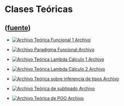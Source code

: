 # Clases Teóricas
([fuente](https://campus.exactas.uba.ar/course/view.php?id=1059&section=5))
---
  - [ ![Archivo](https://campus.exactas.uba.ar/theme/image.php/magazine/core/1462913092/f/pdf) Teórica Funcional 1  Archivo  ](https://campus.exactas.uba.ar/mod/resource/view.php?id=57218)

  - [ ![Archivo](https://campus.exactas.uba.ar/theme/image.php/magazine/core/1462913092/f/pdf) Paradigma Funcional  Archivo  ](https://campus.exactas.uba.ar/mod/resource/view.php?id=57222)

  - [ ![Archivo](https://campus.exactas.uba.ar/theme/image.php/magazine/core/1462913092/f/pdf) Teórica Lambda Cálculo 1  Archivo  ](https://campus.exactas.uba.ar/mod/resource/view.php?id=57369)

  - [ ![Archivo](https://campus.exactas.uba.ar/theme/image.php/magazine/core/1462913092/f/pdf) Teórica Lambda Cálculo 2  Archivo  ](https://campus.exactas.uba.ar/mod/resource/view.php?id=58294)

  - [ ![Archivo](https://campus.exactas.uba.ar/theme/image.php/magazine/core/1462913092/f/pdf) Teórica sobre inferencia de tipos  Archivo  ](https://campus.exactas.uba.ar/mod/resource/view.php?id=58380)

  - [ ![Archivo](https://campus.exactas.uba.ar/theme/image.php/magazine/core/1462913092/f/pdf) Teórica de subtipado  Archivo  ](https://campus.exactas.uba.ar/mod/resource/view.php?id=58883)

  - [ ![Archivo](https://campus.exactas.uba.ar/theme/image.php/magazine/core/1462913092/f/pdf) Teórica de POO  Archivo  ](https://campus.exactas.uba.ar/mod/resource/view.php?id=58876)

